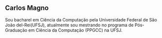 ## Carlos Magno

Sou bacharel em Ciência da Computação pela Universidade Federal de São João
del-Rei(UFSJ), atualmente sou mestrando no programa de Pós-Graduação em
Ciência da Computação (PPGCC) na UFSJ.